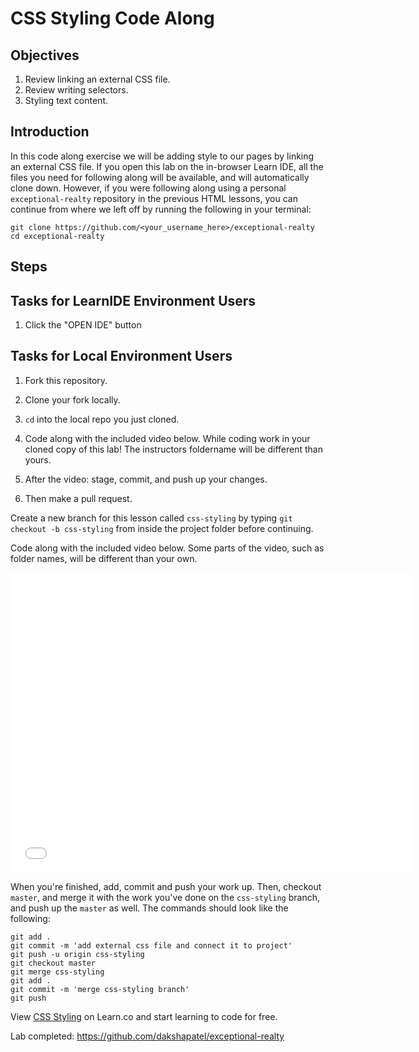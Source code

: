 # CSS Styling Code Along

## Objectives

1. Review linking an external CSS file.
2. Review writing selectors.
3. Styling text content.

## Introduction

In this code along exercise we will be adding style to our pages by linking an external CSS file. If you open this lab on the in-browser Learn IDE, all the files you need for following along will be available, and will automatically clone down. However, if you were following along using a personal `exceptional-realty` repository in the previous HTML lessons, you can continue from where we left
off by running the following in your terminal:

```
git clone https://github.com/<your_username_here>/exceptional-realty
cd exceptional-realty
```

## Steps

## Tasks for LearnIDE Environment Users

1. Click the "OPEN IDE" button

## Tasks for Local Environment Users

1. Fork this repository.
2. Clone your fork locally.
3. `cd` into the local repo you just cloned.

1. Code along with the included video below. While coding work in your cloned copy of this lab! The instructors foldername will be different than yours.
2. After the video: stage, commit, and push up your changes.
3. Then make a pull request.

Create a new branch for this lesson called `css-styling` by typing `git checkout -b css-styling` from inside the project folder before continuing.

Code along with the included video below. Some parts of the video, such as folder names, will be different than your own.

<iframe width="640" height="480" src="//www.youtube.com/embed/aA8k-hK8qzg?rel=0&amp;controls=1&amp;showinfo=1" frameborder="0" allowfullscreen></iframe>

When you're finished, add, commit and push your work up. Then, checkout `master`, and merge it with the work you've done on the `css-styling` branch, and push up the `master` as well. The commands should look like the following:

```
git add .
git commit -m 'add external css file and connect it to project'
git push -u origin css-styling
git checkout master
git merge css-styling
git add .
git commit -m 'merge css-styling branch'
git push
```

<p data-visibility='hidden'>View <a href='https://learn.co/lessons/CSS-Styling' title='CSS Styling'>CSS Styling</a> on Learn.co and start learning to code for free.</p>

Lab completed: https://github.com/dakshapatel/exceptional-realty
